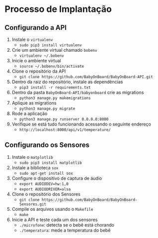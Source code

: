 # Processo de Implantação


## Configurando a API

1. Instale o ````virtualenv````
    - ````sudo pip3 install virtualenv````
1. Crie um ambiente virtual chamado ````bobenv````
    - ````virtualenv ~/.bobenv````
1. Inicie o ambiente virtual
    - ````source ~/.bobenv/bin/activate````
1. Clone o repositório da API
    - ````git clone https://github.com/BabyOnBoard/BabyOnBoard-API.git````
1. Dentro da raiz do repositório, instale as dependências
    - ````pip3 install -r requirements.txt````
1. Dentro da pasta ````BabyOnBoard-API/babyonboard```` crie as migrations
    - ````python3 manage.py makemigrations````
1. Aplique as migrations
    - ````python3 manage.py migrate````
1. Rode a aplicação
    - ````python3 manage.py runserver 0.0.0.0:8000````
1. Verifique se está tudo funcionando acessando o seguinte endereço
    - ````http://localhost:8000/api/v1/temperature/````


## Configurando os Sensores

1. Instale o ````matplotlib````
    - ````sudo pip3 install matplotlib````
1. Instale a biblioteca ````sox````
    - ````sudo apt-get install sox````
1. Configure o dispositivo de captura de áudio
    - ````export AUDIODEV=hw:1,0````
    - ````export AUDIODRIVER=alsa````
1. Clone o repositório dos Sensores
    - ````git clone https://github.com/BabyOnBoard/BabyOnBoard-Sensores.git````
1. Compile os arquivos usando o ````Makefile````
    - ````make````
1. Inicie a API e teste cada um dos sensores
    - ````./microfone````: detecta se o bebê está chorando
    - ````./temperatura````: mede a temperatura do bebê
